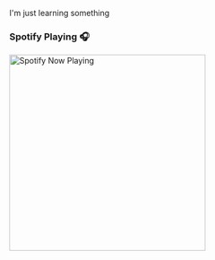 I'm just learning something

### Spotify Playing 🎧

[<img src="https://vercel.com/thiagao0860/spotify-now-playing/spotify-playing" alt="Spotify Now Playing" width="350" />](https://open.spotify.com/user/thiagap0860)
